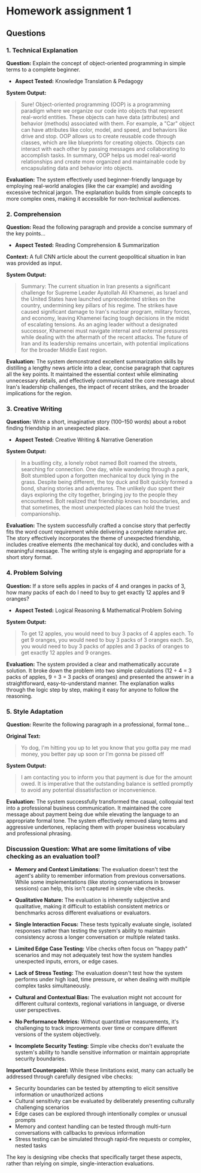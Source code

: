 # Homework assignment 1

## Questions

### 1. Technical Explanation
**Question:** Explain the concept of object-oriented programming in simple terms to a complete beginner.
- **Aspect Tested:** Knowledge Translation & Pedagogy

**System Output:**
> Sure! Object-oriented programming (OOP) is a programming paradigm where we organize our code into objects that represent real-world entities. These objects can have data (attributes) and behavior (methods) associated with them. For example, a "Car" object can have attributes like color, model, and speed, and behaviors like drive and stop. OOP allows us to create reusable code through classes, which are like blueprints for creating objects. Objects can interact with each other by passing messages and collaborating to accomplish tasks. In summary, OOP helps us model real-world relationships and create more organized and maintainable code by encapsulating data and behavior into objects.

**Evaluation:** The system effectively used beginner-friendly language by employing real-world analogies (like the car example) and avoiding excessive technical jargon. The explanation builds from simple concepts to more complex ones, making it accessible for non-technical audiences.

### 2. Comprehension
**Question:** Read the following paragraph and provide a concise summary of the key points...
- **Aspect Tested:** Reading Comprehension & Summarization

**Context:** A full CNN article about the current geopolitical situation in Iran was provided as input.

**System Output:**
> Summary: The current situation in Iran presents a significant challenge for Supreme Leader Ayatollah Ali Khamenei, as Israel and the United States have launched unprecedented strikes on the country, undermining key pillars of his regime. The strikes have caused significant damage to Iran's nuclear program, military forces, and economy, leaving Khamenei facing tough decisions in the midst of escalating tensions. As an aging leader without a designated successor, Khamenei must navigate internal and external pressures while dealing with the aftermath of the recent attacks. The future of Iran and its leadership remains uncertain, with potential implications for the broader Middle East region.

**Evaluation:** The system demonstrated excellent summarization skills by distilling a lengthy news article into a clear, concise paragraph that captures all the key points. It maintained the essential context while eliminating unnecessary details, and effectively communicated the core message about Iran's leadership challenges, the impact of recent strikes, and the broader implications for the region.

### 3. Creative Writing
**Question:** Write a short, imaginative story (100–150 words) about a robot finding friendship in an unexpected place.
- **Aspect Tested:** Creative Writing & Narrative Generation

**System Output:**
> In a bustling city, a lonely robot named Bolt roamed the streets, searching for connection. One day, while wandering through a park, Bolt stumbled upon a forgotten mechanical toy duck lying in the grass. Despite being different, the toy duck and Bolt quickly formed a bond, sharing stories and adventures. The unlikely duo spent their days exploring the city together, bringing joy to the people they encountered. Bolt realized that friendship knows no boundaries, and that sometimes, the most unexpected places can hold the truest companionship.

**Evaluation:** The system successfully crafted a concise story that perfectly fits the word count requirement while delivering a complete narrative arc. The story effectively incorporates the theme of unexpected friendship, includes creative elements (the mechanical toy duck), and concludes with a meaningful message. The writing style is engaging and appropriate for a short story format.

### 4. Problem Solving
**Question:** If a store sells apples in packs of 4 and oranges in packs of 3, how many packs of each do I need to buy to get exactly 12 apples and 9 oranges?
- **Aspect Tested:** Logical Reasoning & Mathematical Problem Solving

**System Output:**
> To get 12 apples, you would need to buy 3 packs of 4 apples each. To get 9 oranges, you would need to buy 3 packs of 3 oranges each. So, you would need to buy 3 packs of apples and 3 packs of oranges to get exactly 12 apples and 9 oranges.

**Evaluation:** The system provided a clear and mathematically accurate solution. It broke down the problem into two simple calculations (12 ÷ 4 = 3 packs of apples, 9 ÷ 3 = 3 packs of oranges) and presented the answer in a straightforward, easy-to-understand manner. The explanation walks through the logic step by step, making it easy for anyone to follow the reasoning.

### 5. Style Adaptation
**Question:** Rewrite the following paragraph in a professional, formal tone...

**Original Text:**
> Yo dog, I'm hitting you up to let you know that you gotta pay me mad money, you better pay up soon or I'm gonna be pissed off

**System Output:**
> I am contacting you to inform you that payment is due for the amount owed. It is imperative that the outstanding balance is settled promptly to avoid any potential dissatisfaction or inconvenience.

**Evaluation:** The system successfully transformed the casual, colloquial text into a professional business communication. It maintained the core message about payment being due while elevating the language to an appropriate formal tone. The system effectively removed slang terms and aggressive undertones, replacing them with proper business vocabulary and professional phrasing.


### Discussion Question: What are some limitations of vibe checking as an evaluation tool?

- **Memory and Context Limitations:** The evaluation doesn't test the agent's ability to remember information from previous conversations. While some implementations (like storing conversations in browser sessions) can help, this isn't captured in simple vibe checks.

- **Qualitative Nature:** The evaluation is inherently subjective and qualitative, making it difficult to establish consistent metrics or benchmarks across different evaluations or evaluators.

- **Single Interaction Focus:** These tests typically evaluate single, isolated responses rather than testing the system's ability to maintain consistency across a longer conversation or multiple related tasks.

- **Limited Edge Case Testing:** Vibe checks often focus on "happy path" scenarios and may not adequately test how the system handles unexpected inputs, errors, or edge cases.

- **Lack of Stress Testing:** The evaluation doesn't test how the system performs under high load, time pressure, or when dealing with multiple complex tasks simultaneously.

- **Cultural and Contextual Bias:** The evaluation might not account for different cultural contexts, regional variations in language, or diverse user perspectives.

- **No Performance Metrics:** Without quantitative measurements, it's challenging to track improvements over time or compare different versions of the system objectively.

- **Incomplete Security Testing:** Simple vibe checks don't evaluate the system's ability to handle sensitive information or maintain appropriate security boundaries.

**Important Counterpoint:** While these limitations exist, many can actually be addressed through carefully designed vibe checks:
- Security boundaries can be tested by attempting to elicit sensitive information or unauthorized actions
- Cultural sensitivity can be evaluated by deliberately presenting culturally challenging scenarios
- Edge cases can be explored through intentionally complex or unusual prompts
- Memory and context handling can be tested through multi-turn conversations with callbacks to previous information
- Stress testing can be simulated through rapid-fire requests or complex, nested tasks

The key is designing vibe checks that specifically target these aspects, rather than relying on simple, single-interaction evaluations.

